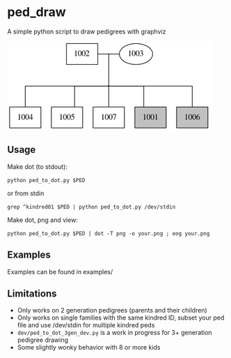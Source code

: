 # ped_draw
A simple python script to draw pedigrees with graphviz

![tmp.png](tmp.png "tmp.png")

## Usage
Make dot (to stdout):
```
python ped_to_dot.py $PED
```
or from stdin

```
grep ^kindred01 $PED | python ped_to_dot.py /dev/stdin
```

Make dot, png and view:
```
python ped_to_dot.py $PED | dot -T png -o your.png ; eog your.png
```

## Examples
Examples can be found in examples/

## Limitations
- Only works on 2 generation pedigrees (parents and their children)
- Only works on single families with the same kindred ID, subset your ped file and use /dev/stdin for multiple kindred peds
- `dev/ped_to_dot_3gen_dev.py` is a work in progress for 3+ generation pedigree drawing
- Some slightly wonky behavior with 8 or more kids
